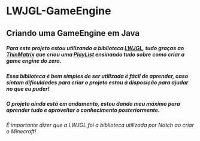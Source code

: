# LWJGL-GameEngine

## Criando uma GameEngine em Java

##### Para este projeto estou utilizando a biblioteca <a href="https://www.lwjgl.org/" target="blank">LWJGL</a>, tudo graças ao [ThinMatrix](https://github.com/TheThinMatrix) que criou uma [PlayList](https://www.youtube.com/playlist?list=PLRIWtICgwaX0u7Rf9zkZhLoLuZVfUksDP) ensinando tudo sobre como criar a game engine do zero.
##### Essa biblioteca é bem simples de ser utilizada é fácil de aprender, caso sintam dificuldades para criar o projeto estou à disposição para ajudar no que eu puder!

##### O projeto ainda está em andamento, estou dando meu máximo para aprender tudo e aproveitar o conhecimento posteriormente.

###### É importante dizer que a LWJGL foi a biblioteca utilizada por Notch ao criar o Minecraft!
